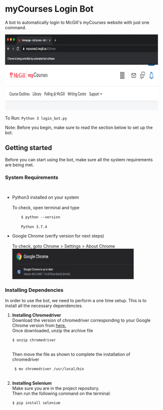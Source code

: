 # myCourses Login Bot
A bot to automatically login to McGill's myCourses website with just one command.

<img src="https://github.com/talha-riaz/myCourses-LoginBot/blob/dev/img/img1.png" height="250" width="1000">

To Run:
`Python 3 login_bot.py`

Note: Before you begin, make sure to read the section below to set up the bot.

<h2> Getting started </h2> 
Before you can start using the bot, make sure all the system requirements are being met.

<h3> System Requirements </h3> <br>
<ul>
  <li> Python3 installed on your system <br>
    <br>
       To check, open terminal and type <br>

        $ python --version

        Python 3.7.4
  </li>
  <li> Google Chrome (verify version for next steps) <br>
    <br>
       To check, goto Chrome > Settings > About Chrome <br>
       <img src="https://github.com/talha-riaz/myCourses-LoginBot/blob/dev/img/img2.png" height="100" width="400">
 
  </li>
</ul>        

<h3> Installing Dependencies </h3>
In order to use the bot, we need to perform a one time setup. This is to install all the necessary dependencies. 
<ol>
  <li> <b> Installing Chromedriver </b> <br>
    Download the version of chromedriver corresponding to your Google Chrome version from <a href="https://chromedriver.chromium.org/downloads"> here. </a><br>
    Once downloaded, unzip the archive file 
   <br>  
    
    $ unzip chromedriver
    
   <br>
    Then move the file as shown to complete the installation of chromedriver
    <br>
    
     $ mv chromedriver /usr/local/bin
    
   <br>
    
    
    
  </li>
  <li> <b> Installing Selenium </b> <br>
  Make sure you are in the project repository. <br>
  Then run the following command on the terminal: <br>
  
  
    $ pip install selenium
  
  <br>
  </li>
   
</ol>

